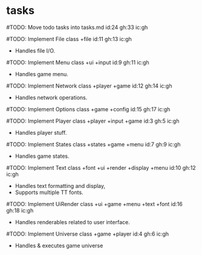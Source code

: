 # tasks

#TODO: Move todo tasks into tasks.md id:24 gh:33 ic:gh

#TODO: Implement File class +file id:11 gh:13 ic:gh
- Handles file I/O.

#TODO: Implement Menu class +ui +input id:9 gh:11 ic:gh
- Handles game menu.

#TODO: Implement Network class +player +game id:12 gh:14 ic:gh
- Handles network operations.

#TODO: Implement Options class +game +config id:15 gh:17 ic:gh

#TODO: Implement Player class +player +input +game id:3 gh:5 ic:gh
- Handles player stuff.

#TODO: Implement States class +states +game +menu id:7 gh:9 ic:gh
- Handles game states.

#TODO: Implement Text class +font +ui +render +display +menu id:10 gh:12 ic:gh
- Handles text formatting and display,
- Supports multiple TT fonts.

#TODO: Implement UiRender class +ui +game +menu +text +font id:16 gh:18 ic:gh
- Handles renderables related to user interface.

#TODO: Implement Universe class +game +player id:4 gh:6 ic:gh
- Handles & executes game universe

